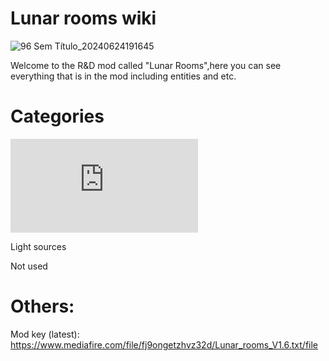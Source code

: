 # Lunar rooms wiki

![96 Sem Título_20240624191645](https://github.com/Redstel/Lunar-rooms-wiki/assets/168801295/ddd7118d-9a76-49a4-aa0c-0aa843687c03)

Welcome to the R&D mod called "Lunar Rooms",here you can see everything that is in the mod including entities and etc. 

# Categories

![Entities](https://github.com/Redstel/Lunar-rooms-wiki/blob/main/Entities.md)

Light sources

Not used
 
 
 
# Others:

Mod key (latest):
https://www.mediafire.com/file/fj9ongetzhvz32d/Lunar_rooms_V1.6.txt/file


